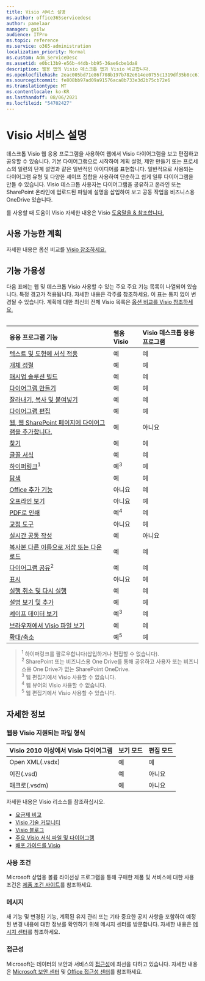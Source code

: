```yaml
---
title: Visio 서비스 설명
ms.author: office365servicedesc
author: pamelaar
manager: gailw
audience: ITPro
ms.topic: reference
ms.service: o365-administration
localization_priority: Normal
ms.custom: Adm_ServiceDesc
ms.assetid: e0bc13b9-e56b-44db-bb95-36ae6cbe1da8
description: 웹용 앱의 Visio 데스크톱 앱과 Visio 비교합니다.
ms.openlocfilehash: 2eac005bd71e86f708b197b782e614ee0755c1319df35b8cc6133280802fb58d
ms.sourcegitcommit: fe808bb97ad09a91576aca8b733e3d2b75cb72e6
ms.translationtype: MT
ms.contentlocale: ko-KR
ms.lasthandoff: 08/06/2021
ms.locfileid: "54702427"
---
```

# <a name="visio-service-description"></a>Visio 서비스 설명

데스크톱 Visio 웹 응용 프로그램을 사용하여 웹에서 Visio 다이어그램을 보고 편집하고 공유할 수 있습니다. 기본 다이어그램으로 시작하여 계획 설명, 제안 만들기 또는 프로세스의 일련의 단계 설명과 같은 일반적인 아이디어를 표현합니다. 일반적으로 사용되는 다이어그램 유형 및 다양한 셰이프 집합을 사용하여 단순하고 쉽게 일류 다이어그램을 만들 수 있습니다. Visio 데스크톱 사용자는 다이어그램을 공유하고 온라인 또는 SharePoint 온라인에 업로드된 파일에 설명을 삽입하여 보고 공동 작업을 비즈니스용 OneDrive 있습니다.

를 사용할 때 도움이 Visio 자세한 내용은 Visio [도움말을 & 참조합니다.](https://support.office.com/visio)

## <a name="available-plans"></a>사용 가능한 계획

자세한 내용은 옵션 비교를 [Visio 참조하세요.](https://www.microsoft.com/microsoft-365/visio/microsoft-visio-plans-and-pricing-compare-visio-options)
  
## <a name="feature-availability"></a>기능 가용성

다음 표에는 웹 및 데스크톱 Visio 사용할 수 있는 주요 주요 기능 목록이 나열되어 있습니다. 특정 경고가 적용됩니다. 자세한 내용은 각주를 참조하세요. 이 표는 통지 없이 변경될 수 있습니다. 계획에 대한 최신의 전체 Visio 목록은 [옵션 비교를 Visio 참조하세요.](https://www.microsoft.com/microsoft-365/visio/microsoft-visio-plans-and-pricing-compare-visio-options)<br><br> 

| 응용 프로그램 기능 | 웹용 Visio | Visio 데스크톱 응용 프로그램 |
|:-----|:-----|:-----|
|[텍스트 및 도형에 서식 적용](visio-features.md#apply-rich-formatting-to-text-and-shapes)|예 |예 |
|[개체 정렬](visio-features.md#arrange-objects)|예 |예 |
|[매시업 솔루션 빌드](visio-features.md#build-mashup-solutions)|예 |예 |
|[다이어그램 만들기](visio-features.md#create-diagrams)|예 |예 |
|[잘라내기, 복사 및 붙여넣기](visio-features.md#cut-copy-and-paste)|예 |예 |
|[다이어그램 편집](visio-features.md#edit-diagrams)|예 |예 |
|[웹, 웹 SharePoint 페이지에 다이어그램을 추가합니다.](visio-features.md#embed-diagram-in-a-sharepoint-web-or-blog-page)|예 |아니요 |
|[찾기](visio-features.md#find)|예 |예 |
|[글꼴 서식](visio-features.md#font-formatting)|예 |예 |
|[하이퍼링크](visio-features.md#hyperlinks)<sup>1</sup>|예<sup>3</sup>|예 |
|[탐색](visio-features.md#navigation)|예 |예 |
|[Office 추가 기능](visio-features.md#office-add-ins)|아니요 |예 |
|[오프라인 보기](visio-features.md#offline-viewing)|아니요 |예 |
|[PDF로 인쇄](visio-features.md#print-to-pdf)|예<sup>4</sup>|예 |
|[교정 도구](visio-features.md#proofing-tools)|아니요 |예 |
|[실시간 공동 작성](visio-features.md#real-time-co-authoring)|예 |아니요 |
|[복사본 다른 이름으로 저장 또는 다운로드](visio-features.md#save-as-or-download-a-copy)|예 |예 |
|[다이어그램 공유](visio-features.md#share-a-diagram)<sup>2</sup>|예 |예 |
|[표시](visio-features.md#tell-me)|아니요 |예 |
|[실행 취소 및 다시 실행](visio-features.md#undo-and-redo)|예 |예 |
|[설명 보기 및 추가](visio-features.md#view-and-add-comments)|예 |예 |
|[셰이프 데이터 보기](visio-features.md#view-shape-data)|예<sup>3</sup>|예 |
|[브라우저에서 Visio 파일 보기](visio-features.md#view-visio-files-in-the-browser)|예 |예 |
|[확대/축소](visio-features.md#zoom)|예<sup>5</sup>|예 |

> <sup>1</sup> 하이퍼링크를 팔로우합니다(삽입하거나 편집할 수 없습니다).
<br/><sup>2</sup> SharePoint 또는 비즈니스용 One Drive를 통해 공유하고 사용자 또는 비즈니스용 One Drive가 없는 SharePoint OneDrive.
<br/><sup>3</sup> 웹 편집기에서 Visio 사용할 수 없습니다.
<br/><sup>4</sup> 웹 뷰어의 Visio 사용할 수 없습니다.
<br/><sup>5</sup> 웹 편집기에서 Visio 사용할 수 있습니다.

## <a name="learn-more"></a>자세한 정보

### <a name="supported-file-types-in-visio-for-the-web"></a>웹용 Visio 지원되는 파일 형식

| Visio 2010 이상에서 Visio 다이어그램 | 보기 모드 | 편집 모드 |
|:-----|:-----|:-----|
|Open XML(.vsdx)  <br/> |예  <br/> |예  <br/> |
|이진(.vsd)  <br/> |예  <br/> |아니요  <br/> |
|매크로(.vsdm)  <br/> |예  <br/> |아니요  <br/> |

자세한 내용은 Visio 리소스를 참조하십시오.

- [요금제 비교](https://www.microsoft.com/microsoft-365/visio/microsoft-visio-plans-and-pricing-compare-visio-options)
- [Visio 기술 커뮤니티](https://techcommunity.microsoft.com/t5/microsoft-teams/ct-p/MicrosoftTeams)
- [Visio 블로그](https://techcommunity.microsoft.com/t5/visio-blog/bg-p/VisioBlog)
- [주요 Visio 서식 파일 및 다이어그램](https://go.microsoft.com/fwlink/p/?linkid=2157372)
- [배포 가이드를 Visio](/deployoffice/deployment-guide-for-visio)

### <a name="licensing-terms"></a>사용 조건

Microsoft 상업용 볼륨 라이선싱 프로그램을 통해 구매한 제품 및 서비스에 대한 사용 조건은 [제품 조건 사이트](https://www.microsoft.com/licensing/terms/)를 참조하세요.

### <a name="messaging"></a>메시지

새 기능 및 변경된 기능, 계획된 유지 관리 또는 기타 중요한 공지 사항을 포함하여 예정된 변경 내용에 대한 정보를 확인하기 위해 메시지 센터를 방문합니다. 자세한 내용은 [메시지 센터](/microsoft-365/admin/manage/message-center)를 참조하세요.

### <a name="accessibility"></a>접근성

Microsoft는 데이터의 보안과 서비스의 [접근성](https://www.microsoft.com/trust-center/compliance/accessibility)에 최선을 다하고 있습니다. 자세한 내용은 [Microsoft 보안 센터](https://www.microsoft.com/trust-center) 및 [Office 접근성 센터](https://support.office.com/article/ecab0fcf-d143-4fe8-a2ff-6cd596bddc6d)를 참조하세요.
